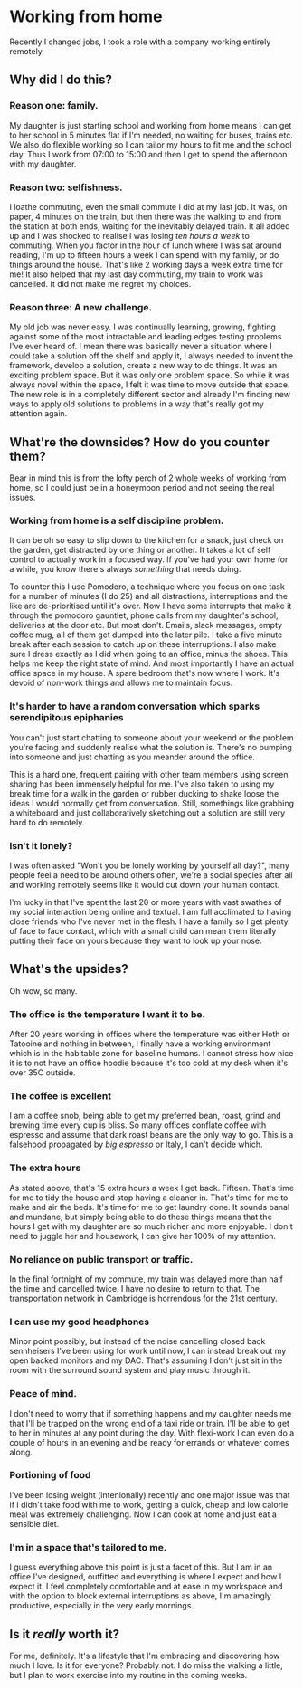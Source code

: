 # Working from home

Recently I changed jobs, I took a role with a company working entirely remotely.

## Why did I do this?

### Reason one: family. 
My daughter is just starting school and working from home means I can get to her school in 5 minutes flat if I'm needed, no waiting for buses, trains etc. We also do flexible working
so I can tailor my hours to fit me and the school day. Thus I work from 07:00 to 15:00 and then I get to spend the afternoon with my daughter.

### Reason two: selfishness.
I loathe commuting, even the small commute I did at my last job. It was, on paper, 4 minutes on the train, but then there was the walking to and from the station at both ends,
waiting for the inevitably delayed train. It all added up and I was shocked to realise I was losing _ten hours a week_ to commuting. When you factor in the hour of lunch where I was sat
around reading, I'm up to fifteen hours a week I can spend with my family, or do things around the house. That's like 2 working days a week extra time for me! It also helped that my 
last day commuting, my train to work was cancelled. It did not make me regret my choices. 

### Reason three: A new challenge. 
My old job was never easy. I was continually learning, growing, fighting against some of the most intractable and leading edges testing problems I've ever heard of. I mean there was basically
never a situation where I could take a solution off the shelf and apply it, I always needed to invent the framework, develop a solution, create a new way to do things. It was an exciting problem
space. But it was only one problem space. So while it was always novel within the space, I felt it was time to move outside that space. The new role is in a completely different sector and
already I'm finding new ways to apply old solutions to problems in a way that's really got my attention again.

## What're the downsides? How do you counter them?

Bear in mind this is from the lofty perch of 2 whole weeks of working from home, so I could just be 
in a honeymoon period and not seeing the real issues.

### Working from home is a self discipline problem.
It can be oh so easy to slip down to the kitchen for a snack, just check on the garden, get distracted by one thing or another.
It takes a lot of self control to actually work in a focused way. If you've had your own home for a while, you know there's
always _something_ that needs doing. 

To counter this I use Pomodoro, a technique where you focus on one task for a number of minutes (I do 25) and 
all distractions, interruptions and the like are de-prioritised until it's over. Now I have some interrupts that 
make it through the pomodoro gauntlet, phone calls from my daughter's school, deliveries at the door etc.
But most don't. Emails, slack messages, empty coffee mug, all of them get dumped into the later pile. I take a five
minute break after each session to catch up on these interruptions. I also make sure I dress exactly as I did
when going to an office, minus the shoes. This helps me keep the right state of mind. And most importantly
I have an actual office space in my house. A spare bedroom that's now where I work. It's devoid of non-work things
and allows me to maintain focus.

### It's harder to have a random conversation which sparks serendipitous epiphanies
You can't just start chatting to someone about your weekend or the problem you're facing and suddenly realise
what the solution is. There's no bumping into someone and just chatting as you meander around the office. 

This is a hard one, frequent pairing with other team members using screen sharing has been immensely helpful for 
me. I've also taken to using my break time for a walk in the garden or rubber ducking to shake loose the ideas 
I would normally get from conversation. Still, somethings like grabbing a whiteboard and just collaboratively 
sketching out a solution are still very hard to do remotely.

### Isn't it lonely?
I was often asked "Won't you be lonely working by yourself all day?", many people feel a need to be around 
others often, we're a social species after all and working remotely seems like it would cut down your human
contact. 

I'm lucky in that I've spent the last 20 or more years with vast swathes of my social interaction being online and
textual. I am full acclimated to having close friends who I've never met in the flesh. I have a family so I get
plenty of face to face contact, which with a small child can mean them literally putting their face on yours 
because they want to look up your nose. 

## What's the upsides?

Oh wow, so many. 

### The office is the temperature I want it to be. 
After 20 years working in offices where the temperature was either Hoth or Tatooine and nothing in between, I finally have a working
environment which is in the habitable zone for baseline humans. I cannot stress how nice it is to not have an office
hoodie because it's too cold at my desk when it's over 35C outside. 

### The coffee is excellent
I am a coffee snob, being able to get my preferred bean, roast, grind and brewing time every cup is bliss.
So many offices conflate coffee with espresso and assume that dark roast beans are the only way to go. This
is a falsehood propagated by *big espresso* or Italy, I can't decide which. 

### The extra hours
As stated above, that's 15 extra hours a week I get back. Fifteen. That's time for me to tidy the house and 
stop having a cleaner in. That's time for me to make and air the beds. It's time for me to get laundry done.
It sounds banal and mundane, but simply being able to do these things means that the hours I get with my daughter are 
so much richer and more enjoyable. I don't need to juggle her and housework, I can give her 100% of my 
attention.

### No reliance on public transport or traffic.
In the final fortnight of my commute, my train was delayed more than half the time and cancelled twice. 
I have no desire to return to that. The transportation network in Cambridge is horrendous for the 21st century.

### I can use my good headphones
Minor point possibly, but instead of the noise cancelling closed back sennheisers I've been using for work
until now, I can instead break out my open backed monitors and my DAC. That's assuming I don't just sit in 
the room with the surround sound system and play music through it.

### Peace of mind.
I don't need to worry that if something happens and my daughter needs me that I'll be trapped on the wrong end of a
taxi ride or train. I'll be able to get to her in minutes at any point during the day. With flexi-work I can 
even do a couple of hours in an evening and be ready for errands or whatever comes along.

### Portioning of food
I've been losing weight (intenionally) recently and one major issue was that if I didn't take food with me
to work, getting a quick, cheap and low calorie meal was extremely challenging. Now I can cook at home and 
just eat a sensible diet.

### I'm in a space that's tailored to me. 
I guess everything above this point is just a facet of this. But I am in an office I've designed, outfitted and 
everything is where I expect and how I expect it. I feel completely comfortable and at ease in my workspace
and with the option to block external interruptions as above, I'm amazingly productive, especially in the very 
early mornings. 


## Is it _really_ worth it?
For me, definitely. It's a lifestyle that I'm embracing and discovering how much I love. 
Is it for everyone? Probably not. I do miss the walking a little, but I plan to work exercise into my 
routine in the coming weeks. 